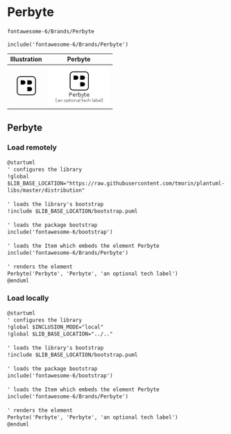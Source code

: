 # Perbyte


```text
fontawesome-6/Brands/Perbyte
```

```text
include('fontawesome-6/Brands/Perbyte')
```



| Illustration | Perbyte |
| :---: | :---: |
| ![illustration for Illustration](../../fontawesome-6/Brands/Perbyte.png) | ![illustration for Perbyte](../../fontawesome-6/Brands/Perbyte.Local.png) |




## Perbyte

### Load remotely
```plantuml
@startuml
' configures the library
!global $LIB_BASE_LOCATION="https://raw.githubusercontent.com/tmorin/plantuml-libs/master/distribution"

' loads the library's bootstrap
!include $LIB_BASE_LOCATION/bootstrap.puml

' loads the package bootstrap
include('fontawesome-6/bootstrap')

' loads the Item which embeds the element Perbyte
include('fontawesome-6/Brands/Perbyte')

' renders the element
Perbyte('Perbyte', 'Perbyte', 'an optional tech label')
@enduml
```

### Load locally
```plantuml
@startuml
' configures the library
!global $INCLUSION_MODE="local"
!global $LIB_BASE_LOCATION="../.."

' loads the library's bootstrap
!include $LIB_BASE_LOCATION/bootstrap.puml

' loads the package bootstrap
include('fontawesome-6/bootstrap')

' loads the Item which embeds the element Perbyte
include('fontawesome-6/Brands/Perbyte')

' renders the element
Perbyte('Perbyte', 'Perbyte', 'an optional tech label')
@enduml
```

